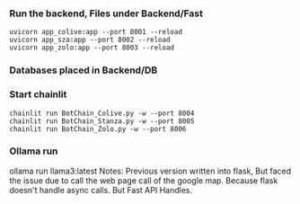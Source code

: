 ### Run the backend, Files under Backend/Fast
    uvicorn app_colive:app --port 8001 --reload 
    uvicorn app_sza:app --port 8002 --reload  
    uvicorn app_zolo:app --port 8003 --reload 

### Databases placed in Backend/DB

### Start chainlit 
    chainlit run BotChain_Colive.py -w --port 8004
    chainlit run BotChain_Stanza.py -w --port 8005
    chainlit run BotChain_Zolo.py -w --port 8006

### Ollama run
ollama run llama3:latest
Notes:
Previous version written into flask, But faced the issue due to call the web page call of the google map. Because flask doesn't handle async calls. But Fast API Handles.
